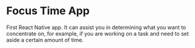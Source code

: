 # Focus Time App
First React Native app. It can assist you in determining what you want to concentrate on, for example, if you are working on a task and need to set aside a certain amount of time.


